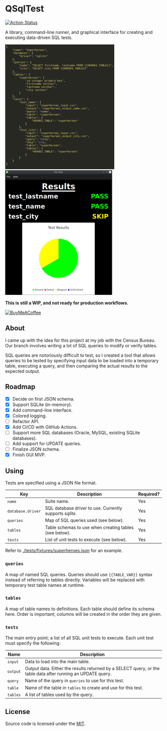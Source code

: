 # QSqlTest

[![Action Status](https://github.com/Symbitic/QSqlTest/workflows/build/badge.svg)](https://github.com/Symbitic/QSqlTest/actions)

A library, command-line runner, and graphical interface for creating and executing data-driven SQL tests.

![JSON Syntax](./doc/json.png) ![SQL Tester](./doc/sqltester.png)

**This is still a WIP, and not ready for production workflows.**

[![BuyMeACoffee](https://www.buymeacoffee.com/assets/img/custom_images/orange_img.png)](https://buymeacoff.ee/qh0rXkiCd)

## About

I came up with the idea for this project at my job with the Census Bureau.
Our branch involves writing a lot of SQL queries to modify or verify tables.

SQL queries are notoriously difficult to test, so I created a tool that allows queries to be tested by specifying input data to be loaded into a temporary table, executing a query, and then comparing the actual results to the expected output.

## Roadmap

* [x] Decide on first JSON schema.
* [x] Support SQLite (in-memory).
* [x] Add command-line interface.
* [x] Colored logging.
* [ ] Refactor API.
* [x] Add CI/CD with GitHub Actions.
* [ ] Support more SQL databases (Oracle, MySQL, existing SQLite databases).
* [ ] Add support for UPDATE queries.
* [ ] Finalize JSON schema.
* [x] Finish GUI MVP.

## Using

Tests are specified using a JSON file format.

| Key               | Description                                                           | Required? |
| ----------------- | --------------------------------------------------------------------- | --------- |
| `name`            | Suite name.                                                           | Yes       |
| `database.driver` | SQL database driver to use. Currently supports _sqlite_.              | Yes       |
| `queries`         | Map of SQL queries used (see below).                                  | Yes       |
| `tables`          | Table schemas to use when creating tables (see below).                | Yes       |
| `tests`           | List of unit tests to execute (see below).                            | Yes       |

Refer to [./tests/fixtures/superheroes.json](./tests/fixtures/superheroes.json) for an example.

### `queries`

A map of named SQL queries. Queries should use `{{TABLE_VAR}}` syntax instead of referring to tables directly.
Variables will be replaced with temporary test table names at runtime.

### `tables`

A map of table names to definitions. Each table should define its schema here. Order is important; columns will be created in the order they are given.

### `tests`

The main entry point; a list of all SQL unit tests to execute.
Each unit test must specify the following:

| Name | Description |
| ---- | ----------- |
| `input` | Data to load into the main table. |
| `output` | Output data. Either the results returned by a SELECT query, or the table data after running an UPDATE query. |
| `query` | Name of the query in `queries` to use for this test. |
| `table` | Name of the table in `tables` to create and use for this test. |
| `tables` | A list of tables used by the query. |

## License

Source code is licensed under the [MIT](LICENSE.md).
